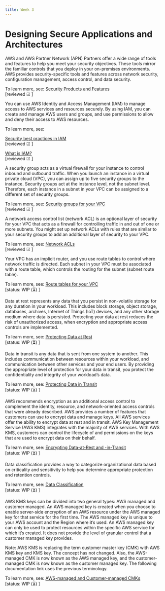```yaml
---
title: Week 3
---
```

# Designing Secure Applications and Architectures
AWS and AWS Partner Network (APN) Partners offer a wide range of tools and features to help you meet your security objectives. These tools mirror the familiar controls that you deploy in your on-premises environments. AWS provides security-specific tools and features across network security, configuration management, access control, and data security.

To learn more, see: [Security Products and Features](https://docs.aws.amazon.com/whitepapers/latest/introduction-aws-security/security-products-and-features.html)         
[reviewed &#9745; ]

You can use AWS Identity and Access Management (IAM) to manage access to AWS services and resources securely. By using IAM, you can create and manage AWS users and groups, and use permissions to allow and deny their access to AWS resources.

To learn more, see:

[Security best practices in IAM](https://docs.aws.amazon.com/IAM/latest/UserGuide/best-practices.html)           
[reviewed &#9745; ]

[What is IAM?](https://docs.aws.amazon.com/IAM/latest/UserGuide/introduction.html)         
[reviewed &#9745; ]


A security group acts as a virtual firewall for your instance to control inbound and outbound traffic. When you launch an instance in a virtual private cloud (VPC), you can assign up to five security groups to the instance. Security groups act at the instance level, not the subnet level. Therefore, each instance in a subnet in your VPC can be assigned to a different set of security groups.

To learn more, see: [Security groups for your VPC](https://docs.aws.amazon.com/vpc/latest/userguide/VPC_SecurityGroups.html)       
[reviewed &#9745; ]

A network access control list (network ACL) is an optional layer of security for your VPC that acts as a firewall for controlling traffic in and out of one or more subnets. You might set up network ACLs with rules that are similar to your security groups to add an additional layer of security to your VPC.

To learn more, see: [Network ACLs](https://docs.aws.amazon.com/vpc/latest/userguide/vpc-network-acls.html)      
[reviewed &#9745; ]

Your VPC has an implicit router, and you use route tables to control where network traffic is directed. Each subnet in your VPC must be associated with a route table, which controls the routing for the subnet (subnet route table).

To learn more, see: [Route tables for your VPC](https://docs.aws.amazon.com/vpc/latest/userguide/VPC_Route_Tables.html)           
[status: WIP (⏳) ]

Data at rest represents any data that you persist in non-volatile storage for any duration in your workload. This includes block storage, object storage, databases, archives, Internet of Things (IoT) devices, and any other storage medium where data is persisted. Protecting your data at rest reduces the risk of unauthorized access, when encryption and appropriate access controls are implemented.

To learn more, see: [Protecting Data at Rest](https://docs.aws.amazon.com/whitepapers/latest/introduction-aws-security/protecting-data-at-rest.html)        
[status: WIP (⏳) ]

Data in transit is any data that is sent from one system to another. This includes communication between resources within your workload, and communication between other services and your end users. By providing the appropriate level of protection for your data in transit, you protect the confidentiality and integrity of your workload’s data.

To learn more, see: [Protecting Data in Transit](https://docs.aws.amazon.com/whitepapers/latest/introduction-aws-security/protecting-data-in-transit.html)         
[status: WIP (⏳) ]

AWS recommends encryption as an additional access control to complement the identity, resource, and network-oriented access controls that were already described. AWS provides a number of features that customers can use to encrypt data and manage keys. All AWS services offer the ability to encrypt data at rest and in transit. AWS Key Management Service (AWS KMS) integrates with the majority of AWS services. With AWS KMS, customers can control the lifecycle of and permissions on the keys that are used to encrypt data on their behalf.

To learn more, see: [Encrypting Data-at-Rest and -in-Transit](https://docs.aws.amazon.com/whitepapers/latest/logical-separation/encrypting-data-at-rest-and--in-transit.html)         
[status: WIP (⏳) ]

Data classification provides a way to categorize organizational data based on criticality and sensitivity to help you determine appropriate protection and retention controls.

To learn more, see: [Data Classification](https://docs.aws.amazon.com/whitepapers/latest/introduction-aws-security/data-classification.html)      
[status: WIP (⏳) ]

AWS KMS keys can be divided into two general types: AWS managed and customer managed. An AWS managed key is created when you choose to enable server-side encryption of an AWS resource under the AWS managed key for that service for the first time. The AWS managed key is unique to your AWS account and the Region where it’s used. An AWS managed key can only be used to protect resources within the specific AWS service for which it’s created. It does not provide the level of granular control that a customer managed key provides.

Note: AWS KMS is replacing the term customer master key (CMK) with AWS KMS key and KMS key. The concept has not changed. Also, the AWS-managed CMK is now known as the AWS managed key, and the customer-managed CMK is now known as the customer managed key. The following documentation link uses the previous terminology.

To learn more, see: [AWS-managed and Customer-managed CMKs](https://docs.aws.amazon.com/whitepapers/latest/kms-best-practices/aws-managed-and-customer-managed-cmks.html)           
[status: WIP (⏳) ]
